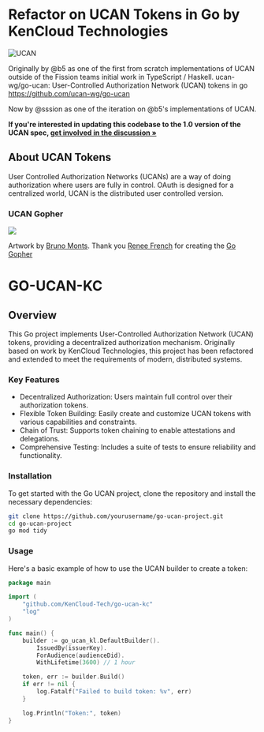 # Refactor on UCAN Tokens in Go by KenCloud Technologies
![UCAN](https://img.shields.io/badge/UCAN-v0.7.0-blue)

Originally by @b5 as one of the first from scratch implementations of UCAN outside of the Fission teams initial work in TypeScript / Haskell.
ucan-wg/go-ucan: User-Controlled Authorization Network (UCAN) tokens in go
https://github.com/ucan-wg/go-ucan

Now by @sssion as one of the iteration on @b5's implementations of UCAN.

**If you're interested in updating this codebase to the 1.0 version of the UCAN spec, [get involved in the discussion »](https://github.com/orgs/ucan-wg/discussions/163)**

## About UCAN Tokens

User Controlled Authorization Networks (UCANs) are a way of doing authorization where users are fully in control. OAuth is designed for a centralized world, UCAN is the distributed user controlled version.

### UCAN Gopher

![](https://ipfs.runfission.com/ipfs/QmRFXjMjVNwnYki8jGwFBh3zcY5m7zo5oAcNoyS1PSgzAY/ucan-gopher.png)

Artwork by [Bruno Monts](https://www.instagram.com/bruno_monts). Thank you [Renee French](http://reneefrench.blogspot.com/) for creating the [Go Gopher](https://blog.golang.org/gopher)

# GO-UCAN-KC
## Overview
This Go project implements User-Controlled Authorization Network (UCAN) tokens, providing a decentralized authorization mechanism. Originally based on work by KenCloud Technologies, this project has been refactored and extended to meet the requirements of modern, distributed systems.

### Key Features
- Decentralized Authorization: Users maintain full control over their authorization tokens.
- Flexible Token Building: Easily create and customize UCAN tokens with various capabilities and constraints.
- Chain of Trust: Supports token chaining to enable attestations and delegations.
- Comprehensive Testing: Includes a suite of tests to ensure reliability and functionality.
### Installation
To get started with the Go UCAN project, clone the repository and install the necessary dependencies:

``` bash
git clone https://github.com/yourusername/go-ucan-project.git
cd go-ucan-project
go mod tidy
```

### Usage
Here's a basic example of how to use the UCAN builder to create a token:

```go
package main

import (
	"github.com/KenCloud-Tech/go-ucan-kc"
	"log"
)

func main() {
	builder := go_ucan_kl.DefaultBuilder().
		IssuedBy(issuerKey).
		ForAudience(audienceDid).
		WithLifetime(3600) // 1 hour

	token, err := builder.Build()
	if err != nil {
		log.Fatalf("Failed to build token: %v", err)
	}

	log.Println("Token:", token)
}
```